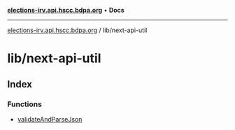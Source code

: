 [**elections-irv.api.hscc.bdpa.org**](../../README.md) • **Docs**

***

[elections-irv.api.hscc.bdpa.org](../../README.md) / lib/next-api-util

# lib/next-api-util

## Index

### Functions

- [validateAndParseJson](functions/validateAndParseJson.md)
